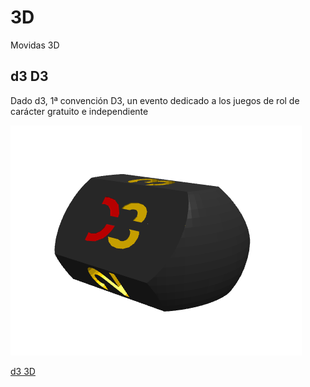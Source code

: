 # 3D
Movidas 3D


## d3 D3

Dado d3, 1ª convención D3, un evento dedicado a los juegos de rol de carácter gratuito e independiente

![Imagen](https://github.com/lobotic/3D/blob/main/Dado%20d3%20D3/d3_1.png)

[d3 3D](https://github.com/lobotic/3D/blob/main/Dado%20d3%20D3)
